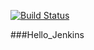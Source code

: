 [![Build Status](http://localhost:8080/job/Hello_Jenkins/badge/icon)](http://localhost:8080/job/Hello_Jenkins/)

###Hello_Jenkins



